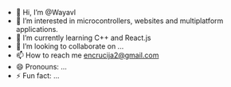- 👋 Hi, I’m @Wayavl
- 👀 I’m interested in microcontrollers, websites and multiplatform applications.
- 🌱 I’m currently learning C++ and React.js
- 💞️ I’m looking to collaborate on ...
- 📫 How to reach me encrucija2@gmail.com
- 😄 Pronouns: ...
- ⚡ Fun fact: ...

<!---
Wayavl/Wayavl is a ✨ special ✨ repository because its `README.md` (this file) appears on your GitHub profile.
You can click the Preview link to take a look at your changes.
--->
